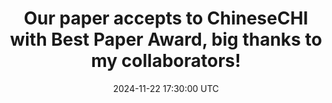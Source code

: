 ---
title: "Our paper accepts to ChineseCHI with Best Paper Award, big thanks to my collaborators!"
date: 2024-11-22 17:30:00 UTC
---